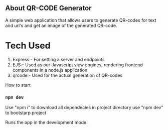 ## About QR-CODE Generator

A simple web application that allows users to generate QR-codes for text and url's
and get an image of the generated QR-code.

# Tech Used

1. Express:- For setting a server and endpoints
2. EJS:- Used as our Javascript view engines, rendering frontend components in a node.js application
3. qrcode:- Used for the actual generation of QR-codes

How to start

### `npm dev`

Use "npm i" to download all dependecies in project directory
use "npm dev" to bootstarp project

Runs the app in the development mode.
